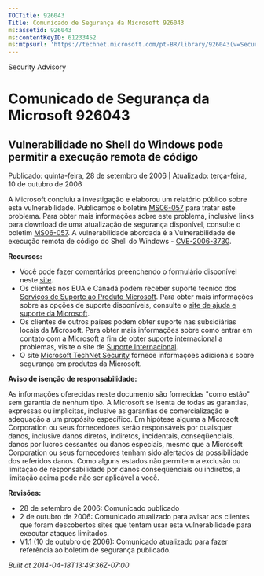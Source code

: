 ```yaml
---
TOCTitle: 926043
Title: Comunicado de Segurança da Microsoft 926043
ms:assetid: 926043
ms:contentKeyID: 61233452
ms:mtpsurl: 'https://technet.microsoft.com/pt-BR/library/926043(v=Security.10)'
---
```


Security Advisory

Comunicado de Segurança da Microsoft 926043
===========================================

Vulnerabilidade no Shell do Windows pode permitir a execução remota de código
-----------------------------------------------------------------------------

Publicado: quinta-feira, 28 de setembro de 2006 | Atualizado: terça-feira, 10 de outubro de 2006

A Microsoft concluiu a investigação e elaborou um relatório público sobre esta vulnerabilidade. Publicamos o boletim [MS06-057](http://technet.microsoft.com/security/bulletin/ms06-057) para tratar este problema. Para obter mais informações sobre este problema, inclusive links para download de uma atualização de segurança disponível, consulte o boletim [MS06-057](http://technet.microsoft.com/security/bulletin/ms06-057). A vulnerabilidade abordada é a Vulnerabilidade de execução remota de código do Shell do Windows - [CVE-2006-3730](http://www.cve.mitre.org/cgi-bin/cvename.cgi?name=cve-2006-3730).

**Recursos:**

-   Você pode fazer comentários preenchendo o formulário disponível neste [site](https://support.microsoft.com/common/survey.aspx?scid=sw;en;1257&amp;showpage=1&amp;ws=technet&amp;sd=tech).
-   Os clientes nos EUA e Canadá podem receber suporte técnico dos [Serviços de Suporte ao Produto Microsoft](http://go.microsoft.com/fwlink/?linkid=21131). Para obter mais informações sobre as opções de suporte disponíveis, consulte o [site de ajuda e suporte da Microsoft](http://support.microsoft.com/).
-   Os clientes de outros países podem obter suporte nas subsidiárias locais da Microsoft. Para obter mais informações sobre como entrar em contato com a Microsoft a fim de obter suporte internacional a problemas, visite o site de [Suporte Internacional](http://go.microsoft.com/fwlink/?linkid=21155).
-   O site [Microsoft TechNet Security](http://go.microsoft.com/fwlink/?linkid=21132) fornece informações adicionais sobre segurança em produtos da Microsoft.

**Aviso de isenção de responsabilidade:**

As informações oferecidas neste documento são fornecidas "como estão" sem garantia de nenhum tipo. A Microsoft se isenta de todas as garantias, expressas ou implícitas, inclusive as garantias de comercialização e adequação a um propósito específico. Em hipótese alguma a Microsoft Corporation ou seus fornecedores serão responsáveis por quaisquer danos, inclusive danos diretos, indiretos, incidentais, conseqüenciais, danos por lucros cessantes ou danos especiais, mesmo que a Microsoft Corporation ou seus fornecedores tenham sido alertados da possibilidade dos referidos danos. Como alguns estados não permitem a exclusão ou limitação de responsabilidade por danos conseqüenciais ou indiretos, a limitação acima pode não ser aplicável a você.

**Revisões:**

-   28 de setembro de 2006: Comunicado publicado
-   2 de outubro de 2006: Comunicado atualizado para avisar aos clientes que foram descobertos sites que tentam usar esta vulnerabilidade para executar ataques limitados.
-   V1.1 (10 de outubro de 2006): Comunicado atualizado para fazer referência ao boletim de segurança publicado.

*Built at 2014-04-18T13:49:36Z-07:00*
